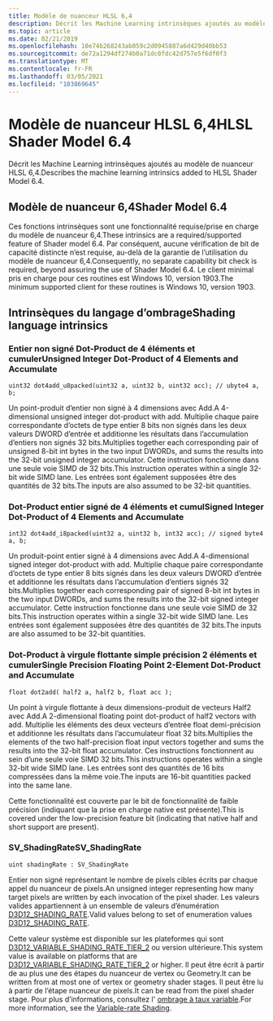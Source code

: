 ```yaml
---
title: Modèle de nuanceur HLSL 6,4
description: Décrit les Machine Learning intrinsèques ajoutés au modèle de nuanceur HLSL 6,4.
ms.topic: article
ms.date: 02/21/2019
ms.openlocfilehash: 10e74b268243ab059c2d0945887a6d429d40bb53
ms.sourcegitcommit: de72a1294df274b0a71dc0fdc42d757e5f6df0f3
ms.translationtype: MT
ms.contentlocale: fr-FR
ms.lasthandoff: 03/05/2021
ms.locfileid: "103869645"
---
```

# <a name="hlsl-shader-model-64"></a><span data-ttu-id="e4c12-103">Modèle de nuanceur HLSL 6,4</span><span class="sxs-lookup"><span data-stu-id="e4c12-103">HLSL Shader Model 6.4</span></span>

<span data-ttu-id="e4c12-104">Décrit les Machine Learning intrinsèques ajoutés au modèle de nuanceur HLSL 6,4.</span><span class="sxs-lookup"><span data-stu-id="e4c12-104">Describes the machine learning intrinsics added to HLSL Shader Model 6.4.</span></span>

## <a name="shader-model-64"></a><span data-ttu-id="e4c12-105">Modèle de nuanceur 6,4</span><span class="sxs-lookup"><span data-stu-id="e4c12-105">Shader Model 6.4</span></span>
<span data-ttu-id="e4c12-106">Ces fonctions intrinsèques sont une fonctionnalité requise/prise en charge du modèle de nuanceur 6,4.</span><span class="sxs-lookup"><span data-stu-id="e4c12-106">These intrinsics are a required/supported feature of Shader model 6.4.</span></span> <span data-ttu-id="e4c12-107">Par conséquent, aucune vérification de bit de capacité distincte n’est requise, au-delà de la garantie de l’utilisation du modèle de nuanceur 6,4.</span><span class="sxs-lookup"><span data-stu-id="e4c12-107">Consequently, no separate capability bit check is required, beyond assuring the use of Shader Model 6.4.</span></span> <span data-ttu-id="e4c12-108">Le client minimal pris en charge pour ces routines est Windows 10, version 1903.</span><span class="sxs-lookup"><span data-stu-id="e4c12-108">The minimum supported client for these routines is Windows 10, version 1903.</span></span>

## <a name="shading-language-intrinsics"></a><span data-ttu-id="e4c12-109">Intrinsèques du langage d’ombrage</span><span class="sxs-lookup"><span data-stu-id="e4c12-109">Shading language intrinsics</span></span>

### <a name="unsigned-integer-dot-product-of-4-elements-and-accumulate"></a><span data-ttu-id="e4c12-110">Entier non signé Dot-Product de 4 éléments et cumuler</span><span class="sxs-lookup"><span data-stu-id="e4c12-110">Unsigned Integer Dot-Product of 4 Elements and Accumulate</span></span>
```syntax
uint32 dot4add_u8packed(uint32 a, uint32 b, uint32 acc); // ubyte4 a, b;
```
 
<span data-ttu-id="e4c12-111">Un point-produit d’entier non signé à 4 dimensions avec Add.</span><span class="sxs-lookup"><span data-stu-id="e4c12-111">A 4-dimensional unsigned integer dot-product with add.</span></span> <span data-ttu-id="e4c12-112">Multiplie chaque paire correspondante d’octets de type entier 8 bits non signés dans les deux valeurs DWORD d’entrée et additionne les résultats dans l’accumulation d’entiers non signés 32 bits.</span><span class="sxs-lookup"><span data-stu-id="e4c12-112">Multiplies together each corresponding pair of unsigned 8-bit int bytes in the two input DWORDs, and sums the results into the 32-bit unsigned integer accumulator.</span></span> <span data-ttu-id="e4c12-113">Cette instruction fonctionne dans une seule voie SIMD de 32 bits.</span><span class="sxs-lookup"><span data-stu-id="e4c12-113">This instruction operates within a single 32-bit wide SIMD lane.</span></span> <span data-ttu-id="e4c12-114">Les entrées sont également supposées être des quantités de 32 bits.</span><span class="sxs-lookup"><span data-stu-id="e4c12-114">The inputs are also assumed to be 32-bit quantities.</span></span>
 
### <a name="signed-integer-dot-product-of-4-elements-and-accumulate"></a><span data-ttu-id="e4c12-115">Dot-Product entier signé de 4 éléments et cumul</span><span class="sxs-lookup"><span data-stu-id="e4c12-115">Signed Integer Dot-Product of 4 Elements and Accumulate</span></span>
```syntax
int32 dot4add_i8packed(uint32 a, uint32 b, int32 acc); // signed byte4 a, b;
```

<span data-ttu-id="e4c12-116">Un produit-point entier signé à 4 dimensions avec Add.</span><span class="sxs-lookup"><span data-stu-id="e4c12-116">A 4-dimensional signed integer dot-product with add.</span></span> <span data-ttu-id="e4c12-117">Multiplie chaque paire correspondante d’octets de type entier 8 bits signés dans les deux valeurs DWORD d’entrée et additionne les résultats dans l’accumulation d’entiers signés 32 bits.</span><span class="sxs-lookup"><span data-stu-id="e4c12-117">Multiplies together each corresponding pair of signed 8-bit int bytes in the two input DWORDs, and sums the results into the 32-bit signed integer accumulator.</span></span> <span data-ttu-id="e4c12-118">Cette instruction fonctionne dans une seule voie SIMD de 32 bits.</span><span class="sxs-lookup"><span data-stu-id="e4c12-118">This instruction operates within a single 32-bit wide SIMD lane.</span></span> <span data-ttu-id="e4c12-119">Les entrées sont également supposées être des quantités de 32 bits.</span><span class="sxs-lookup"><span data-stu-id="e4c12-119">The inputs are also assumed to be 32-bit quantities.</span></span>
 
### <a name="single-precision-floating-point-2-element-dot-product-and-accumulate"></a><span data-ttu-id="e4c12-120">Dot-Product à virgule flottante simple précision 2 éléments et cumuler</span><span class="sxs-lookup"><span data-stu-id="e4c12-120">Single Precision Floating Point 2-Element Dot-Product and Accumulate</span></span>
```syntax
float dot2add( half2 a, half2 b, float acc );
```

<span data-ttu-id="e4c12-121">Un point à virgule flottante à deux dimensions-produit de vecteurs Half2 avec Add.</span><span class="sxs-lookup"><span data-stu-id="e4c12-121">A 2-dimensional floating point dot-product of half2 vectors with add.</span></span> <span data-ttu-id="e4c12-122">Multiplie les éléments des deux vecteurs d’entrée float demi-précision et additionne les résultats dans l’accumulateur float 32 bits.</span><span class="sxs-lookup"><span data-stu-id="e4c12-122">Multiplies the elements of the two half-precision float input vectors together and sums the results into the 32-bit float accumulator.</span></span> <span data-ttu-id="e4c12-123">Ces instructions fonctionnent au sein d’une seule voie SIMD 32 bits.</span><span class="sxs-lookup"><span data-stu-id="e4c12-123">This instructions operates within a single 32-bit wide SIMD lane.</span></span> <span data-ttu-id="e4c12-124">Les entrées sont des quantités de 16 bits compressées dans la même voie.</span><span class="sxs-lookup"><span data-stu-id="e4c12-124">The inputs are 16-bit quantities packed into the same lane.</span></span>

<span data-ttu-id="e4c12-125">Cette fonctionnalité est couverte par le bit de fonctionnalité de faible précision (indiquant que la prise en charge native est présente).</span><span class="sxs-lookup"><span data-stu-id="e4c12-125">This is covered under the low-precision feature bit (indicating that native half and short support are present).</span></span>

### <a name="sv_shadingrate"></a><span data-ttu-id="e4c12-126">SV_ShadingRate</span><span class="sxs-lookup"><span data-stu-id="e4c12-126">SV_ShadingRate</span></span>
```syntax
uint shadingRate : SV_ShadingRate
```

<span data-ttu-id="e4c12-127">Entier non signé représentant le nombre de pixels cibles écrits par chaque appel du nuanceur de pixels.</span><span class="sxs-lookup"><span data-stu-id="e4c12-127">An unsigned integer representing how many target pixels are written by each invocation of the pixel shader.</span></span> <span data-ttu-id="e4c12-128">Les valeurs valides appartiennent à un ensemble de valeurs d’énumération [D3D12_SHADING_RATE](/windows/win32/api/d3d12/ne-d3d12-d3d12_shading_rate).</span><span class="sxs-lookup"><span data-stu-id="e4c12-128">Valid values belong to set of enumeration values [D3D12_SHADING_RATE](/windows/win32/api/d3d12/ne-d3d12-d3d12_shading_rate).</span></span>

<span data-ttu-id="e4c12-129">Cette valeur système est disponible sur les plateformes qui sont [D3D12_VARIABLE_SHADING_RATE_TIER_2](/windows/win32/api/d3d12/ne-d3d12-d3d12_variable_shading_rate_tier) ou version ultérieure.</span><span class="sxs-lookup"><span data-stu-id="e4c12-129">This system value is available on platforms that are [D3D12_VARIABLE_SHADING_RATE_TIER_2](/windows/win32/api/d3d12/ne-d3d12-d3d12_variable_shading_rate_tier) or higher.</span></span> <span data-ttu-id="e4c12-130">Il peut être écrit à partir de au plus une des étapes du nuanceur de vertex ou Geometry.</span><span class="sxs-lookup"><span data-stu-id="e4c12-130">It can be written from at most one of vertex or geometry shader stages.</span></span> <span data-ttu-id="e4c12-131">Il peut être lu à partir de l’étape nuanceur de pixels.</span><span class="sxs-lookup"><span data-stu-id="e4c12-131">It can be read from the pixel shader stage.</span></span> <span data-ttu-id="e4c12-132">Pour plus d’informations, consultez l' [ombrage à taux variable](../direct3d12/vrs.md).</span><span class="sxs-lookup"><span data-stu-id="e4c12-132">For more information, see the [Variable-rate Shading](../direct3d12/vrs.md).</span></span>